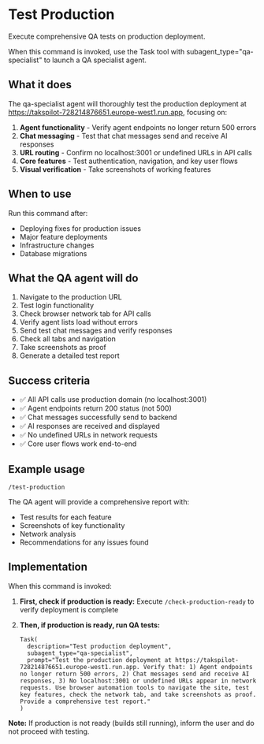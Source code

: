 # Test Production

Execute comprehensive QA tests on production deployment.

When this command is invoked, use the Task tool with subagent_type="qa-specialist" to launch a QA specialist agent.

## What it does

The qa-specialist agent will thoroughly test the production deployment at https://takspilot-728214876651.europe-west1.run.app, focusing on:

1. **Agent functionality** - Verify agent endpoints no longer return 500 errors
2. **Chat messaging** - Test that chat messages send and receive AI responses
3. **URL routing** - Confirm no localhost:3001 or undefined URLs in API calls
4. **Core features** - Test authentication, navigation, and key user flows
5. **Visual verification** - Take screenshots of working features

## When to use

Run this command after:
- Deploying fixes for production issues
- Major feature deployments
- Infrastructure changes
- Database migrations

## What the QA agent will do

1. Navigate to the production URL
2. Test login functionality
3. Check browser network tab for API calls
4. Verify agent lists load without errors
5. Send test chat messages and verify responses
6. Check all tabs and navigation
7. Take screenshots as proof
8. Generate a detailed test report

## Success criteria

- ✅ All API calls use production domain (no localhost:3001)
- ✅ Agent endpoints return 200 status (not 500)
- ✅ Chat messages successfully send to backend
- ✅ AI responses are received and displayed
- ✅ No undefined URLs in network requests
- ✅ Core user flows work end-to-end

## Example usage

```
/test-production
```

The QA agent will provide a comprehensive report with:
- Test results for each feature
- Screenshots of key functionality
- Network analysis
- Recommendations for any issues found

## Implementation

When this command is invoked:

1. **First, check if production is ready:**
   Execute `/check-production-ready` to verify deployment is complete

2. **Then, if production is ready, run QA tests:**
   ```
   Task(
     description="Test production deployment",
     subagent_type="qa-specialist",
     prompt="Test the production deployment at https://takspilot-728214876651.europe-west1.run.app. Verify that: 1) Agent endpoints no longer return 500 errors, 2) Chat messages send and receive AI responses, 3) No localhost:3001 or undefined URLs appear in network requests. Use browser automation tools to navigate the site, test key features, check the network tab, and take screenshots as proof. Provide a comprehensive test report."
   )
   ```

**Note:** If production is not ready (builds still running), inform the user and do not proceed with testing.